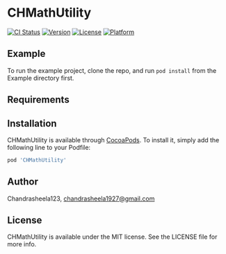# CHMathUtility

[![CI Status](https://img.shields.io/travis/Chandrasheela123/CHMathUtility.svg?style=flat)](https://travis-ci.org/Chandrasheela123/CHMathUtility)
[![Version](https://img.shields.io/cocoapods/v/CHMathUtility.svg?style=flat)](https://cocoapods.org/pods/CHMathUtility)
[![License](https://img.shields.io/cocoapods/l/CHMathUtility.svg?style=flat)](https://cocoapods.org/pods/CHMathUtility)
[![Platform](https://img.shields.io/cocoapods/p/CHMathUtility.svg?style=flat)](https://cocoapods.org/pods/CHMathUtility)

## Example

To run the example project, clone the repo, and run `pod install` from the Example directory first.

## Requirements

## Installation

CHMathUtility is available through [CocoaPods](https://cocoapods.org). To install
it, simply add the following line to your Podfile:

```ruby
pod 'CHMathUtility'
```

## Author

Chandrasheela123, chandrasheela1927@gmail.com

## License

CHMathUtility is available under the MIT license. See the LICENSE file for more info.
